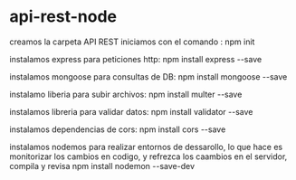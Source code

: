 # api-rest-node
creamos la carpeta API REST
iniciamos con el comando : npm init

instalamos express para peticiones http: npm install express --save

instalamos mongoose para consultas de DB: npm install mongoose --save

instalamo liberia para subir archivos: npm install multer --save

instalamos libreria para validar datos: npm install validator --save

instalamos dependencias de cors: npm install cors --save

instalamos nodemos para realizar entornos de dessarollo, lo que hace es monitorizar los cambios en codigo, y refrezca los caambios en el servidor, compila y revisa
npm install nodemon --save-dev
